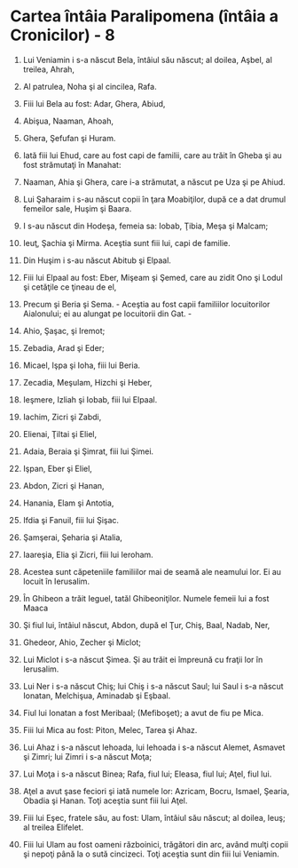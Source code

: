 # Cartea &#238;nt&#226;ia Paralipomena (&#238;nt&#226;ia a Cronicilor) - 8

1. Lui Veniamin i s-a născut Bela, întâiul său născut; al doilea, Aşbel, al treilea, Ahrah, 

2. Al patrulea, Noha şi al cincilea, Rafa. 

3. Fiii lui Bela au fost: Adar, Ghera, Abiud, 

4. Abişua, Naaman, Ahoah, 

5. Ghera, Şefufan şi Huram. 

6. Iată fiii lui Ehud, care au fost capi de familii, care au trăit în Gheba şi au fost strămutaţi în Manahat: 

7. Naaman, Ahia şi Ghera, care i-a strămutat, a născut pe Uza şi pe Ahiud. 

8. Lui Şaharaim i s-au născut copii în ţara Moabiţilor, după ce a dat drumul femeilor sale, Huşim şi Baara. 

9. I s-au născut din Hodeşa, femeia sa: Iobab, Ţibia, Meşa şi Malcam; 

10. Ieuţ, Şachia şi Mirma. Aceştia sunt fiii lui, capi de familie. 

11. Din Huşim i s-au născut Abitub şi Elpaal. 

12. Fiii lui Elpaal au fost: Eber, Mişeam şi Şemed, care au zidit Ono şi Lodul şi cetăţile ce ţineau de el, 

13. Precum şi Beria şi Sema. - Aceştia au fost capii familiilor locuitorilor Aialonului; ei au alungat pe locuitorii din Gat. - 

14. Ahio, Şaşac, şi Iremot; 

15. Zebadia, Arad şi Eder; 

16. Micael, Işpa şi Ioha, fiii lui Beria. 

17. Zecadia, Meşulam, Hizchi şi Heber, 

18. Ieşmere, Izliah şi Iobab, fiii lui Elpaal. 

19. Iachim, Zicri şi Zabdi, 

20. Elienai, Ţiltai şi Eliel, 

21. Adaia, Beraia şi Şimrat, fiii lui Şimei. 

22. Işpan, Eber şi Eliel, 

23. Abdon, Zicri şi Hanan, 

24. Hanania, Elam şi Antotia, 

25. Ifdia şi Fanuil, fiii lui Şişac. 

26. Şamşerai, Şeharia şi Atalia, 

27. Iaareşia, Elia şi Zicri, fiii lui Ieroham. 

28. Acestea sunt căpeteniile familiilor mai de seamă ale neamului lor. Ei au locuit în Ierusalim. 

29. În Ghibeon a trăit Ieguel, tatăl Ghibeoniţilor. Numele femeii lui a fost Maaca 

30. Şi fiul lui, întâiul născut, Abdon, după el Ţur, Chiş, Baal, Nadab, Ner, 

31. Ghedeor, Ahio, Zecher şi Miclot; 

32. Lui Miclot i s-a născut Şimea. Şi au trăit ei împreună cu fraţii lor în Ierusalim. 

33. Lui Ner i s-a născut Chiş; lui Chiş i s-a născut Saul; lui Saul i s-a născut Ionatan, Melchişua, Aminadab şi Eşbaal. 

34. Fiul lui Ionatan a fost Meribaal; (Mefiboşet); a avut de fiu pe Mica. 

35. Fiii lui Mica au fost: Piton, Melec, Tarea şi Ahaz. 

36. Lui Ahaz i s-a născut Iehoada, lui Iehoada i s-a născut Alemet, Asmavet şi Zimri; lui Zimri i s-a născut Moţa; 

37. Lui Moţa i s-a născut Binea; Rafa, fiul lui; Eleasa, fiul lui; Aţel, fiul lui. 

38. Aţel a avut şase feciori şi iată numele lor: Azricam, Bocru, Ismael, Şearia, Obadia şi Hanan. Toţi aceştia sunt fiii lui Aţel. 

39. Fiii lui Eşec, fratele său, au fost: Ulam, întâiul său născut; al doilea, Ieuş; al treilea Elifelet. 

40. Fiii lui Ulam au fost oameni războinici, trăgători din arc, având mulţi copii şi nepoţi până la o sută cincizeci. Toţi aceştia sunt din fiii lui Veniamin. 

